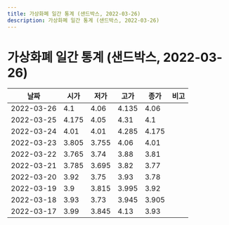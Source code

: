 ```yaml
---
title: 가상화폐 일간 통계 (샌드박스, 2022-03-26)
description: 가상화폐 일간 통계 (샌드박스, 2022-03-26)
---
```


가상화폐 일간 통계 (샌드박스, 2022-03-26)
===

|날짜|시가|저가|고가|종가|비고|
|--|--|--|--|--|--|
|2022-03-26|4.1|4.06|4.135|4.06|    |
|2022-03-25|4.175|4.05|4.31|4.1|    |
|2022-03-24|4.01|4.01|4.285|4.175|    |
|2022-03-23|3.805|3.755|4.06|4.01|    |
|2022-03-22|3.765|3.74|3.88|3.81|    |
|2022-03-21|3.785|3.695|3.82|3.77|    |
|2022-03-20|3.92|3.75|3.93|3.78|    |
|2022-03-19|3.9|3.815|3.995|3.92|    |
|2022-03-18|3.93|3.73|3.945|3.905|    |
|2022-03-17|3.99|3.845|4.13|3.93|    |
